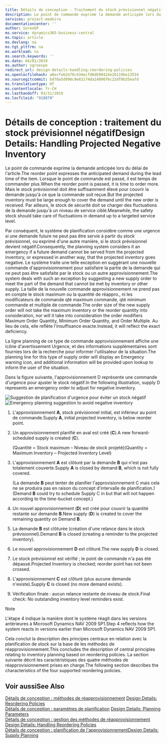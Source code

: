 ```yaml
---
title: Détails de conception - Traitement du stock prévisionnel négatif | Microsoft Docs
description: Le point de commande exprime la demande anticipée lors du délai de l'article. Lorsque le point de commande est passé, il est temps de commander plus. Mais le stock prévisionnel doit être suffisamment élevé pour couvrir la demande jusqu'à ce que la commande soit reçue. Par ailleurs, le stock de sécurité doit se charger des fluctuations de la demande jusqu'à un niveau de service ciblé.
services: project-madeira
documentationcenter: ''
author: SorenGP
ms.service: dynamics365-business-central
ms.topic: article
ms.devlang: na
ms.tgt_pltfrm: na
ms.workload: na
ms.search.keywords: ''
ms.date: 04/01/2019
ms.author: sgroespe
redirect_url: design-details-handling-reordering-policies
ms.openlocfilehash: a0ecfe62e70c434ecfd6d698424e20119be13554
ms.sourcegitcommit: bd78a5d990c9e83174da1409076c22df8b35eafd
ms.translationtype: HT
ms.contentlocale: fr-CH
ms.lasthandoff: 03/31/2019
ms.locfileid: "918879"
---
```

# <a name="design-details-handling-projected-negative-inventory"></a><span data-ttu-id="41226-106">Détails de conception : traitement du stock prévisionnel négatif</span><span class="sxs-lookup"><span data-stu-id="41226-106">Design Details: Handling Projected Negative Inventory</span></span>
<span data-ttu-id="41226-107">Le point de commande exprime la demande anticipée lors du délai de l'article.</span><span class="sxs-lookup"><span data-stu-id="41226-107">The reorder point expresses the anticipated demand during the lead time of the item.</span></span> <span data-ttu-id="41226-108">Lorsque le point de commande est passé, il est temps de commander plus.</span><span class="sxs-lookup"><span data-stu-id="41226-108">When the reorder point is passed, it is time to order more.</span></span> <span data-ttu-id="41226-109">Mais le stock prévisionnel doit être suffisamment élevé pour couvrir la demande jusqu'à ce que la commande soit reçue.</span><span class="sxs-lookup"><span data-stu-id="41226-109">But the projected inventory must be large enough to cover the demand until the new order is received.</span></span> <span data-ttu-id="41226-110">Par ailleurs, le stock de sécurité doit se charger des fluctuations de la demande jusqu'à un niveau de service ciblé.</span><span class="sxs-lookup"><span data-stu-id="41226-110">Meanwhile, the safety stock should take care of fluctuations in demand up to a targeted service level.</span></span>  

 <span data-ttu-id="41226-111">Par conséquent, le système de planification considère comme une urgence si une demande future ne peut pas être servie à partir du stock prévisionnel, ou exprimé d'une autre manière, si le stock prévisionnel devient négatif.</span><span class="sxs-lookup"><span data-stu-id="41226-111">Consequently, the planning system considers it an emergency if a future demand cannot be served from the projected inventory, or expressed in another way, that the projected inventory goes negative.</span></span> <span data-ttu-id="41226-112">Le système traite une telle exception en suggérant une nouvelle commande d'approvisionnement pour satisfaire la partie de la demande qui ne peut pas être satisfaite par le stock ou un autre approvisionnement.</span><span class="sxs-lookup"><span data-stu-id="41226-112">The system deals with such an exception by suggesting a new supply order to meet the part of the demand that cannot be met by inventory or other supply.</span></span> <span data-ttu-id="41226-113">La taille de la nouvelle commande approvisionnement ne prend pas en compte le stock maximum ou la quantité de réappro., ni les modificateurs de commande qté maximum commande, qté minimum commande et multiple de commande.</span><span class="sxs-lookup"><span data-stu-id="41226-113">The order size of the new supply order will not take the maximum inventory or the reorder quantity into consideration, nor will it take into consideration the order modifiers Maximum Order Quantity, Minimum Order Quantity, and Order Multiple.</span></span> <span data-ttu-id="41226-114">Au lieu de cela, elle reflète l'insuffisance exacte.</span><span class="sxs-lookup"><span data-stu-id="41226-114">Instead, it will reflect the exact deficiency.</span></span>  

 <span data-ttu-id="41226-115">La ligne planning de ce type de commande approvisionnement affiche une icône d'avertissement Urgence, et des informations supplémentaires sont fournies lors de la recherche pour informer l'utilisateur de la situation.</span><span class="sxs-lookup"><span data-stu-id="41226-115">The planning line for this type of supply order will display an Emergency warning icon, and additional information will be provided upon lookup to inform the user of the situation.</span></span>  

 <span data-ttu-id="41226-116">Dans la figure suivante, l'approvisionnement D représente une commande d'urgence pour ajuster le stock négatif.</span><span class="sxs-lookup"><span data-stu-id="41226-116">In the following illustration, supply D represents an emergency order to adjust for negative inventory.</span></span>  

 <span data-ttu-id="41226-117">![Suggestion de planification d'urgence pour éviter un stock négatif](media/nav_app_supply_planning_2_negative_inventory.png "Suggestion de planification d'urgence pour éviter un stock négatif")</span><span class="sxs-lookup"><span data-stu-id="41226-117">![Emergency planning suggestion to avoid negative inventory](media/nav_app_supply_planning_2_negative_inventory.png "Emergency planning suggestion to avoid negative inventory")</span></span>  

1.  <span data-ttu-id="41226-118">L'approvisionnement **A**, stock prévisionnel initial, est inférieur au point de commande.</span><span class="sxs-lookup"><span data-stu-id="41226-118">Supply **A**, initial projected inventory, is below reorder point.</span></span>  
2.  <span data-ttu-id="41226-119">Un approvisionnement planifié en aval est créé (**C**).</span><span class="sxs-lookup"><span data-stu-id="41226-119">A new forward-scheduled supply is created (**C**).</span></span>  

     <span data-ttu-id="41226-120">(Quantité = Stock maximum – Niveau de stock projeté)</span><span class="sxs-lookup"><span data-stu-id="41226-120">(Quantity = Maximum Inventory – Projected Inventory Level)</span></span>  
3.  <span data-ttu-id="41226-121">L'approvisionnement **A** est clôturé par la demande **B** qui n'est pas totalement couverte.</span><span class="sxs-lookup"><span data-stu-id="41226-121">Supply **A** is closed by demand **B**, which is not fully covered.</span></span>  

     <span data-ttu-id="41226-122">(La demande **B** peut tenter de planifier l'approvisionnement C mais cela ne se produira pas en raison du concept d'intervalle de planification.)</span><span class="sxs-lookup"><span data-stu-id="41226-122">(Demand **B** could try to schedule Supply C in but that will not happen according to the time-bucket concept.)</span></span>  
4.  <span data-ttu-id="41226-123">Un nouvel approvisionnement (**D**) est créé pour couvrir la quantité restante sur demande **B**.</span><span class="sxs-lookup"><span data-stu-id="41226-123">New supply (**D**) is created to cover the remaining quantity on Demand **B**.</span></span>  
5.  <span data-ttu-id="41226-124">La demande **B** est clôturée (création d'une relance dans le stock prévisionnel).</span><span class="sxs-lookup"><span data-stu-id="41226-124">Demand **B** is closed (creating a reminder to the projected inventory).</span></span>  
6.  <span data-ttu-id="41226-125">Le nouvel approvisionnement **D** est clôturé.</span><span class="sxs-lookup"><span data-stu-id="41226-125">The new supply **D** is closed.</span></span>  
7.  <span data-ttu-id="41226-126">Le stock prévisionnel est vérifié ; le point de commande n'a pas été dépassé.</span><span class="sxs-lookup"><span data-stu-id="41226-126">Projected Inventory is checked; reorder point has not been crossed.</span></span>  
8.  <span data-ttu-id="41226-127">L'approvisionnement **C** est clôturé (plus aucune demande n'existe).</span><span class="sxs-lookup"><span data-stu-id="41226-127">Supply **C** is closed (no more demand exists).</span></span>  
9. <span data-ttu-id="41226-128">Vérification finale : aucun relance restante de niveau de stock.</span><span class="sxs-lookup"><span data-stu-id="41226-128">Final check: No outstanding inventory level reminders exist.</span></span>  

> [!NOTE]  
>  <span data-ttu-id="41226-129">L'étape 4 indique la manière dont le système réagit dans les versions antérieures à Microsoft Dynamics NAV 2009 SP1.</span><span class="sxs-lookup"><span data-stu-id="41226-129">Step 4 reflects how the system reacts in versions earlier than Microsoft Dynamics NAV 2009 SP1.</span></span>  

 <span data-ttu-id="41226-130">Cela conclut la description des principes centraux en relation avec la planification de stock sur la base de les méthodes de réapprovisionnement.</span><span class="sxs-lookup"><span data-stu-id="41226-130">This concludes the description of central principles relating to inventory planning based on reordering policies.</span></span> <span data-ttu-id="41226-131">La section suivante décrit les caractéristiques des quatre méthodes de réapprovisionnement prises en charge.</span><span class="sxs-lookup"><span data-stu-id="41226-131">The following section describes the characteristics of the four supported reordering policies.</span></span>  

## <a name="see-also"></a><span data-ttu-id="41226-132">Voir aussi</span><span class="sxs-lookup"><span data-stu-id="41226-132">See Also</span></span>  
 <span data-ttu-id="41226-133">[Détails de conception : méthodes de réapprovisionnement](design-details-reordering-policies.md) </span><span class="sxs-lookup"><span data-stu-id="41226-133">[Design Details: Reordering Policies](design-details-reordering-policies.md) </span></span>  
 <span data-ttu-id="41226-134">[Détails de conception : paramètres de planification](design-details-planning-parameters.md) </span><span class="sxs-lookup"><span data-stu-id="41226-134">[Design Details: Planning Parameters](design-details-planning-parameters.md) </span></span>  
 <span data-ttu-id="41226-135">[Détails de conception : gestion des méthodes de réapprovisionnement](design-details-handling-reordering-policies.md) </span><span class="sxs-lookup"><span data-stu-id="41226-135">[Design Details: Handling Reordering Policies](design-details-handling-reordering-policies.md) </span></span>  
 [<span data-ttu-id="41226-136">Détails de conception : planification de l'approvisionnement</span><span class="sxs-lookup"><span data-stu-id="41226-136">Design Details: Supply Planning</span></span>](design-details-supply-planning.md)
